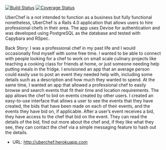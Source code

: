 [![Build Status](https://travis-ci.org/NickTerrafranca/uberchef.svg?branch=master)](https://travis-ci.org/NickTerrafranca/uberchef)
[![Coverage Status](https://coveralls.io/repos/NickTerrafranca/uberchef/badge.png)](https://coveralls.io/r/NickTerrafranca/uberchef)

UberChef is a not intended to function as a business but fully functional nonetheless, UberChef is a Rails 4.0 application that allows users to hire professional chefs in their area. The app uses Devise for authentication and was developed using PostgreSQL as the database and tested with Capybara and RSpec.

Back Story:
I was a professional chef in my past life and I would occasionally find myself with some free time. I wanted to be able to connect with people looking for a chef to work on small scale culinary projects like teaching a cooking class for friends at home, or just someone needing help putting meals in the fridge. I envisioned an app that an average person could easily use to post an event they needed help with, including some details such as a description and how much they wanted to spend. At the same time, I wanted an app that allowed a professional chef to easily browse and search events that fit their time and location requirements. The app allows the chef to bid on events created by other users. I created an easy-to-use interface that allows a user to see the events that they have created, the bids that have been made on each of their events, and the events they have bid on, if applicable. After a user’s event receives a bid, they have access to the chef that bid on the event. They can read the details of the bid, find out more about the chef and, if they like what they see, they can contact the chef via a simple messaging feature to hash out the details.

* URL: http://uberchef.herokuapp.com
